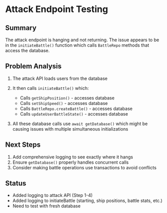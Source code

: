 # Attack Endpoint Testing

## Summary

The attack endpoint is hanging and not returning. The issue appears to be in the `initiateBattle()` function which calls `BattleRepo` methods that access the database.

## Problem Analysis

1. The attack API loads users from the database
2. It then calls `initiateBattle()` which:
   - Calls `getShipPosition()` - accesses database
   - Calls `setShipSpeed()` - accesses database  
   - Calls `BattleRepo.createBattle()` - accesses database
   - Calls `updateUserBattleState()` - accesses database

3. All these database calls use `await getDatabase()` which might be causing issues with multiple simultaneous initializations

## Next Steps

1. Add comprehensive logging to see exactly where it hangs
2. Ensure `getDatabase()` properly handles concurrent calls
3. Consider making battle operations use transactions to avoid conflicts

## Status

- Added logging to attack API (Step 1-4)
- Added logging to initiateBattle (starting, ship positions, battle stats, etc.)
- Need to test with fresh database
